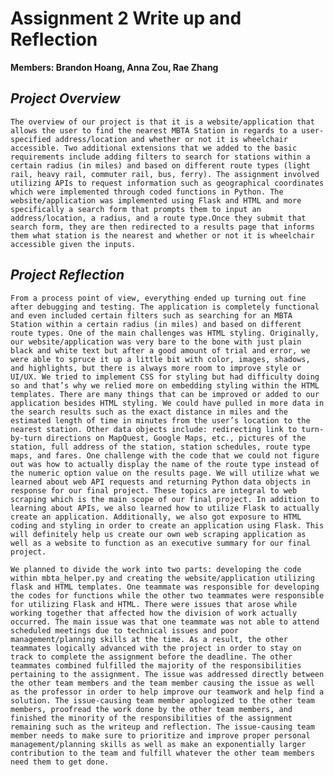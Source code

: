 # Assignment 2 Write up and Reflection
**Members: Brandon Hoang, Anna Zou, Rae Zhang**

## ***Project Overview***

    The overview of our project is that it is a website/application that allows the user to find the nearest MBTA Station in regards to a user-specified address/location and whether or not it is wheelchair accessible. Two additional extensions that we added to the basic requirements include adding filters to search for stations within a certain radius (in miles) and based on different route types (light rail, heavy rail, commuter rail, bus, ferry). The assignment involved utilizing APIs to request information such as geographical coordinates which were implemented through coded functions in Python. The website/application was implemented using Flask and HTML and more specifically a search form that prompts them to input an address/location, a radius, and a route type.Once they submit that search form, they are then redirected to a results page that informs them what station is the nearest and whether or not it is wheelchair accessible given the inputs.

## ***Project Reflection***

    From a process point of view, everything ended up turning out fine after debugging and testing. The application is completely functional and even included certain filters such as searching for an MBTA Station within a certain radius (in miles) and based on different route types. One of the main challenges was HTML styling. Originally, our website/application was very bare to the bone with just plain black and white text but after a good amount of trial and error, we were able to spruce it up a little bit with color, images, shadows, and highlights, but there is always more room to improve style or UI/UX. We tried to implement CSS for styling but had difficulty doing so and that’s why we relied more on embedding styling within the HTML templates. There are many things that can be improved or added to our application besides HTML styling. We could have pulled in more data in the search results such as the exact distance in miles and the estimated length of time in minutes from the user’s location to the nearest station. Other data objects include: redirecting link to turn-by-turn directions on MapQuest, Google Maps, etc., pictures of the station, full address of the station, station schedules, route type maps, and fares. One challenge with the code that we could not figure out was how to actually display the name of the route type instead of the numeric option value on the results page. We will utilize what we learned about web API requests and returning Python data objects in response for our final project. These topics are integral to web scraping which is the main scope of our final project. In addition to learning about APIs, we also learned how to utilize Flask to actually create an application. Additionally, we also got exposure to HTML coding and styling in order to create an application using Flask. This will definitely help us create our own web scraping application as well as a website to function as an executive summary for our final project.

    We planned to divide the work into two parts: developing the code within mbta_helper.py and creating the website/application utilizing flask and HTML templates. One teammate was responsible for developing the codes for functions while the other two teammates were responsible for utilizing Flask and HTML. There were issues that arose while working together that affected how the division of work actually occurred. The main issue was that one teammate was not able to attend scheduled meetings due to technical issues and poor management/planning skills at the time. As a result, the other teammates logically advanced with the project in order to stay on track to complete the assignment before the deadline. The other teammates combined fulfilled the majority of the responsibilities pertaining to the assignment. The issue was addressed directly between the other team members and the team member causing the issue as well as the professor in order to help improve our teamwork and help find a solution. The issue-causing team member apologized to the other team members, proofread the work done by the other team members, and finished the minority of the responsibilities of the assignment remaining such as the writeup and reflection. The issue-causing team member needs to make sure to prioritize and improve proper personal management/planning skills as well as make an exponentially larger contribution to the team and fulfill whatever the other team members need them to get done.
